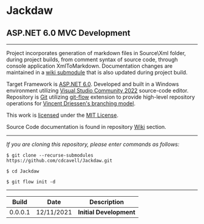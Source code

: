 ﻿# Jackdaw
## ASP.NET 6.0 MVC Development

<hr />

Project incorporates generation of markdown files in Source\Xml folder, during project builds, from comment syntax of source code, through console application XmlToMarkdown. Documentation changes are maintained in a [wiki submodule](https://git-scm.com/docs/git-submodule) that is also updated during project build.

Target Framework is [ASP.NET 6.0](https://dotnet.microsoft.com/download/dotnet/6.0). Developed and built in a Windows environment utilizing [Visual Studio Community 2022](https://visualstudio.microsoft.com/vs/) source-code editor. Repository is [Git](https://git-scm.com/) utilizing [git-flow](https://github.com/nvie/gitflow) extension to provide high-level repository operations for [Vincent Driessen's branching model](https://nvie.com/posts/a-successful-git-branching-model/).

This work is [licensed](https://github.com/cdcavell/Jackdaw/blob/main/LICENSE) under the [MIT License](https://opensource.org/licenses/MIT).

Source Code documentation is found in repository [Wiki](https://github.com/cdcavell/Jackdaw/wiki) section. 

<hr />

_If you are cloning this repository, please enter commands as follows:_

```
$ git clone --recurse-submodules https://github.com/cdcavell/Jackdaw.git

$ cd Jackdaw

$ git flow init -d
```

<hr />

| Build | Date | Description |
|-------|------|-------------|
| 0.0.0.1 | 12/11/2021 | __Initial Development__ |
